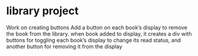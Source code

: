 # library project
<!-- Next: work on changing console.log to return for the prototype function that reports the book information -->
<!-- work on addBookToLibrary function -->
<!-- work on showLibrary() function, it works so far... -->
<!-- work on looping through array -->
Work on creating buttons
    <!-- Create 'add book button' with popup sumbit form https://www.javascripttutorial.net/javascript-dom/javascript-form/ -->
        <!-- Make it popup with CSS -->
        <!-- Add some form validation: ie empty fields -->
        <!-- link form to creating Book object -->
    Add a button on each book’s display to remove the book from the library.
        when book added to display, it creates a div with buttons for toggling each book’s display to change its read status, and another button for removing it from the display
        
<!-- Work on grid parameters -->
<!-- work on adding more books -->